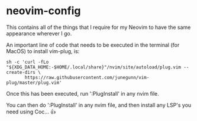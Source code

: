# neovim-config
This contains all of the things that I require for my Neovim to have the same appearance wherever I go.

An important line of code that needs to be executed in the terminal (for MacOS) to install vim-plug, is: 
```
sh -c 'curl -fLo "${XDG_DATA_HOME:-$HOME/.local/share}"/nvim/site/autoload/plug.vim --create-dirs \
       https://raw.githubusercontent.com/junegunn/vim-plug/master/plug.vim'
```
Once this has been executed, run ':PlugInstall' in any nvim file.

You can then do ':PlugInstall' in any nvim file, and then install any LSP's you need using Coc... 👍

